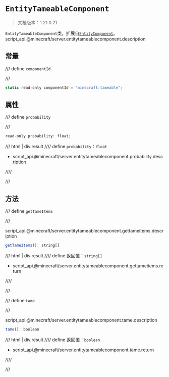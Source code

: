 # `EntityTameableComponent`

> 文档版本：1.21.0.21

`EntityTameableComponent`类，扩展自[`EntityComponent`](./entitycomponent.md)。script_api.@minecraft/server.entitytameablecomponent.description

## 常量

/// define
`componentId`


///

```js
static read-only componentId = "minecraft:tameable";
```


## 属性

/// define
`probability`


///

```js
read-only probability: float;
```

/// html | div.result
//// define
`probability`：`float`

- script_api.@minecraft/server.entitytameablecomponent.probability.description


////

///


## 方法

/// define
`getTameItems`


///

script_api.@minecraft/server.entitytameablecomponent.gettameitems.description

```js
getTameItems(): string[]
```

/// html | div.result
//// define
返回值：`string[]`

- script_api.@minecraft/server.entitytameablecomponent.gettameitems.return


////

///


/// define
`tame`


///

script_api.@minecraft/server.entitytameablecomponent.tame.description

```js
tame(): boolean
```

/// html | div.result
//// define
返回值：`boolean`

- script_api.@minecraft/server.entitytameablecomponent.tame.return


////

///


